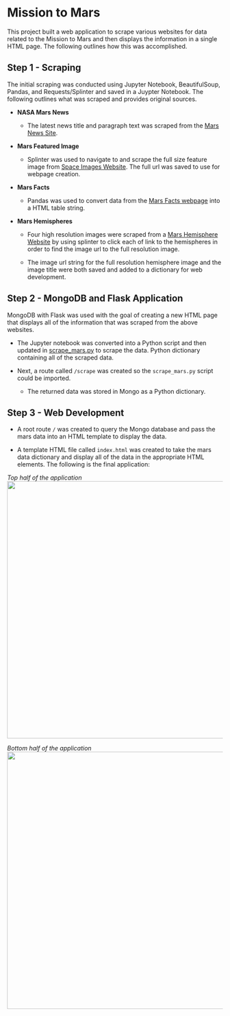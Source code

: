# Mission to Mars

This project built a web application to scrape various websites for data related to the Mission to Mars and then displays the information in a single HTML page. The following outlines how this was accomplished.

## Step 1 - Scraping

The initial scraping was conducted using Jupyter Notebook, BeautifulSoup, Pandas, and Requests/Splinter and saved in a Juypter Notebook. The following outlines what was scraped and provides original sources.

* **NASA Mars News**

    * The latest news title and paragraph text was scraped from the [Mars News Site](https://redplanetscience.com/).

* **Mars Featured Image**

    * Splinter was used to navigate to and scrape the full size feature image from [Space Images Website](https://spaceimages-mars.com). The full url was saved to use for webpage creation. 

* **Mars Facts**

    * Pandas was used to convert data from the [Mars Facts webpage](https://galaxyfacts-mars.com) into a HTML table string.  

* **Mars Hemispheres**

    * Four high resolution images were scraped from a [Mars Hemisphere Website](https://marshemispheres.com/) by using splinter to click each of link to the hemispheres in order to find the image url to the full resolution image. 

    * The image url string for the full resolution hemisphere image and the image title were both saved and added to a dictionary for web development. 

## Step 2 - MongoDB and Flask Application

MongoDB with Flask was used with the goal of creating a new HTML page that displays all of the information that was scraped from the above websites.

* The Jupyter notebook was converted into a Python script and then updated in [scrape_mars.py](https://github.com/kflores56/web-scraping-challenge/blob/main/scrape_mars.py) to scrape the data.  Python dictionary containing all of the scraped data.

* Next, a route called `/scrape`  was created so the  `scrape_mars.py` script could be imported.

  * The returned data was stored in Mongo as a Python dictionary.

## Step 3 - Web Development

*  A root route `/` was created to query the Mongo database and pass the mars data into an HTML template to display the data.

* A template HTML file called `index.html` was created to take the mars data dictionary and display all of the data in the appropriate HTML elements. The following is the final application: 

*Top half of the application*
<img src="https://github.com/kflores56/web-scraping-challenge/blob/main/images/top_pg.png" width="600"/> 

*Bottom half of the application*
<img src="https://github.com/kflores56/web-scraping-challenge/blob/main/images/bottom_pg.png" width="600"/> 

